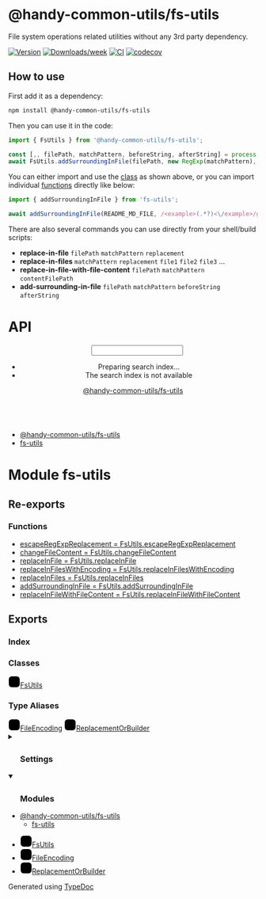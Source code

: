 # @handy-common-utils/fs-utils

File system operations related utilities without any 3rd party dependency.

[![Version](https://img.shields.io/npm/v/@handy-common-utils/fs-utils.svg)](https://npmjs.org/package/@handy-common-utils/fs-utils)
[![Downloads/week](https://img.shields.io/npm/dw/@handy-common-utils/fs-utils.svg)](https://npmjs.org/package/@handy-common-utils/fs-utils)
[![CI](https://github.com/handy-common-utils/fs-utils/actions/workflows/ci.yml/badge.svg)](https://github.com/handy-common-utils/fs-utils/actions/workflows/ci.yml)
[![codecov](https://codecov.io/gh/handy-common-utils/fs-utils/branch/master/graph/badge.svg?token=W08QCZS9H1)](https://codecov.io/gh/handy-common-utils/fs-utils)

## How to use

First add it as a dependency:

```sh
npm install @handy-common-utils/fs-utils
```

Then you can use it in the code:

```javascript
import { FsUtils } from '@handy-common-utils/fs-utils';

const [,, filePath, matchPattern, beforeString, afterString] = process.argv;
await FsUtils.addSurroundingInFile(filePath, new RegExp(matchPattern), beforeString, afterString);
```

You can either import and use the [class](#classes) as shown above,
or you can import individual [functions](#variables) directly like below:

```javascript
import { addSurroundingInFile } from 'fs-utils';

await addSurroundingInFile(README_MD_FILE, /<example>(.*?)<\/example>/gms, '<example><b>', '</b></example>');
```

There are also several commands you can use directly from your shell/build scripts:

- **replace-in-file** `filePath` `matchPattern` `replacement`
- **replace-in-files** `matchPattern` `replacement` `file1` `file2` `file3` ...
- **replace-in-file-with-file-content** `filePath` `matchPattern` `contentFilePath`
- **add-surrounding-in-file** `filePath` `matchPattern` `beforeString` `afterString`

# API

<!-- API start -->
<a name="readmemd"></a>

<!DOCTYPE html><html class="default" lang="en"><head><meta charSet="utf-8"/><meta http-equiv="x-ua-compatible" content="IE=edge"/><title>fs-utils | @handy-common-utils/fs-utils</title><meta name="description" content="Documentation for @handy-common-utils/fs-utils"/><meta name="viewport" content="width=device-width, initial-scale=1"/><link rel="stylesheet" href="../assets/style.css"/><link rel="stylesheet" href="../assets/highlight.css"/><script async src="../assets/search.js" id="search-script"></script></head><body><script>document.documentElement.dataset.theme = localStorage.getItem("tsd-theme") || "os"</script><header class="tsd-page-toolbar">
<div class="tsd-toolbar-contents container">
<div class="table-cell" id="tsd-search" data-base="..">
<div class="field"><label for="tsd-search-field" class="tsd-widget tsd-toolbar-icon search no-caption"><svg width="16" height="16" viewBox="0 0 16 16" fill="none"><path d="M15.7824 13.833L12.6666 10.7177C12.5259 10.5771 12.3353 10.499 12.1353 10.499H11.6259C12.4884 9.39596 13.001 8.00859 13.001 6.49937C13.001 2.90909 10.0914 0 6.50048 0C2.90959 0 0 2.90909 0 6.49937C0 10.0896 2.90959 12.9987 6.50048 12.9987C8.00996 12.9987 9.39756 12.4863 10.5008 11.6239V12.1332C10.5008 12.3332 10.5789 12.5238 10.7195 12.6644L13.8354 15.7797C14.1292 16.0734 14.6042 16.0734 14.8948 15.7797L15.7793 14.8954C16.0731 14.6017 16.0731 14.1267 15.7824 13.833ZM6.50048 10.499C4.29094 10.499 2.50018 8.71165 2.50018 6.49937C2.50018 4.29021 4.28781 2.49976 6.50048 2.49976C8.71001 2.49976 10.5008 4.28708 10.5008 6.49937C10.5008 8.70852 8.71314 10.499 6.50048 10.499Z" fill="var(--color-text)"></path></svg></label><input type="text" id="tsd-search-field" aria-label="Search"/></div>
<div class="field">
<div id="tsd-toolbar-links"></div></div>
<ul class="results">
<li class="state loading">Preparing search index...</li>
<li class="state failure">The search index is not available</li></ul><a href="../index.html" class="title">@handy-common-utils/fs-utils</a></div>
<div class="table-cell" id="tsd-widgets"><a href="#" class="tsd-widget tsd-toolbar-icon menu no-caption" data-toggle="menu" aria-label="Menu"><svg width="16" height="16" viewBox="0 0 16 16" fill="none"><rect x="1" y="3" width="14" height="2" fill="var(--color-text)"></rect><rect x="1" y="7" width="14" height="2" fill="var(--color-text)"></rect><rect x="1" y="11" width="14" height="2" fill="var(--color-text)"></rect></svg></a></div></div></header>
<div class="container container-main">
<div class="col-8 col-content">
<div class="tsd-page-title">
<ul class="tsd-breadcrumb">
<li><a href="../index.html">@handy-common-utils/fs-utils</a></li>
<li><a href="fs_utils.html">fs-utils</a></li></ul>
<h1>Module fs-utils</h1></div>
<section class="tsd-panel tsd-comment">
<div class="tsd-comment tsd-typography">
<a href="#re-exports" id="re-exports" style="color: inherit; text-decoration: none;">
  <h2>Re-exports</h2>
</a>

<a href="#functions" id="functions" style="color: inherit; text-decoration: none;">
  <h3>Functions</h3>
</a>
<ul>
<li><a href="../classes/fs_utils.FsUtils.md#escapeRegExpReplacement">escapeRegExpReplacement = FsUtils.escapeRegExpReplacement</a></li>
<li><a href="../classes/fs_utils.FsUtils.md#changeFileContent">changeFileContent = FsUtils.changeFileContent</a></li>
<li><a href="../classes/fs_utils.FsUtils.md#replaceInFile">replaceInFile = FsUtils.replaceInFile</a></li>
<li><a href="../classes/fs_utils.FsUtils.md#replaceInFilesWithEncoding">replaceInFilesWithEncoding = FsUtils.replaceInFilesWithEncoding</a></li>
<li><a href="../classes/fs_utils.FsUtils.md#replaceInFiles">replaceInFiles = FsUtils.replaceInFiles</a></li>
<li><a href="../classes/fs_utils.FsUtils.md#addSurroundingInFile">addSurroundingInFile = FsUtils.addSurroundingInFile</a></li>
<li><a href="../classes/fs_utils.FsUtils.md#replaceInFileWithFileContent">replaceInFileWithFileContent = FsUtils.replaceInFileWithFileContent</a></li>
</ul>

<a href="#exports" id="exports" style="color: inherit; text-decoration: none;">
  <h2>Exports</h2>
</a>
</div></section>
<section class="tsd-panel-group">
<section class="tsd-panel tsd-typography"></section></section>
<section class="tsd-panel-group tsd-index-group">
<section class="tsd-panel tsd-index-panel">
<h3 class="tsd-index-heading uppercase">Index</h3>
<section class="tsd-index-section">
<h3 class="tsd-index-heading">Classes</h3>
<div class="tsd-index-list"><a href="../classes/fs_utils.FsUtils.html" class="tsd-index-link tsd-kind-class tsd-parent-kind-module"><svg class="tsd-kind-icon" width="24" height="24" viewBox="0 0 24 24"><rect fill="var(--color-icon-background)" stroke="var(--color-ts-class)" stroke-width="1.5" x="1" y="1" width="22" height="22" rx="6" id="icon-128-path"></rect><path d="M11.898 16.1201C11.098 16.1201 10.466 15.8961 10.002 15.4481C9.53803 15.0001 9.30603 14.3841 9.30603 13.6001V9.64012C9.30603 8.85612 9.53803 8.24012 10.002 7.79212C10.466 7.34412 11.098 7.12012 11.898 7.12012C12.682 7.12012 13.306 7.34812 13.77 7.80412C14.234 8.25212 14.466 8.86412 14.466 9.64012H13.386C13.386 9.14412 13.254 8.76412 12.99 8.50012C12.734 8.22812 12.37 8.09212 11.898 8.09212C11.426 8.09212 11.054 8.22412 10.782 8.48812C10.518 8.75212 10.386 9.13212 10.386 9.62812V13.6001C10.386 14.0961 10.518 14.4801 10.782 14.7521C11.054 15.0161 11.426 15.1481 11.898 15.1481C12.37 15.1481 12.734 15.0161 12.99 14.7521C13.254 14.4801 13.386 14.0961 13.386 13.6001H14.466C14.466 14.3761 14.234 14.9921 13.77 15.4481C13.306 15.8961 12.682 16.1201 11.898 16.1201Z" fill="var(--color-text)" id="icon-128-text"></path></svg><span>Fs<wbr/>Utils</span></a>
</div></section>
<section class="tsd-index-section">
<h3 class="tsd-index-heading">Type Aliases</h3>
<div class="tsd-index-list"><a href="../types/fs_utils.FileEncoding.html" class="tsd-index-link tsd-kind-type-alias tsd-parent-kind-module"><svg class="tsd-kind-icon" width="24" height="24" viewBox="0 0 24 24"><rect fill="var(--color-icon-background)" stroke="var(--color-ts)" stroke-width="1.5" x="1" y="1" width="22" height="22" rx="6" id="icon-4194304-path"></rect><path d="M11.31 16V8.224H8.91V7.24H14.79V8.224H12.39V16H11.31Z" fill="var(--color-text)" id="icon-4194304-text"></path></svg><span>File<wbr/>Encoding</span></a>
<a href="../types/fs_utils.ReplacementOrBuilder.html" class="tsd-index-link tsd-kind-type-alias tsd-parent-kind-module"><svg class="tsd-kind-icon" width="24" height="24" viewBox="0 0 24 24"><use href="#icon-4194304-path"></use><use href="#icon-4194304-text"></use></svg><span>Replacement<wbr/>Or<wbr/>Builder</span></a>
</div></section></section></section></div>
<div class="col-4 col-menu menu-sticky-wrap menu-highlight">
<div class="tsd-navigation settings">
<details class="tsd-index-accordion"><summary class="tsd-accordion-summary">
<h3><svg width="20" height="20" viewBox="0 0 24 24" fill="none"><path d="M4.93896 8.531L12 15.591L19.061 8.531L16.939 6.409L12 11.349L7.06098 6.409L4.93896 8.531Z" fill="var(--color-text)"></path></svg> Settings</h3></summary>
<div class="tsd-accordion-details">
<div class="tsd-filter-visibility">
<h4 class="uppercase">Member Visibility</h4><form>
<ul id="tsd-filter-options">
<li class="tsd-filter-item"><label class="tsd-filter-input"><input type="checkbox" id="tsd-filter-protected" name="protected"/><svg width="32" height="32" viewBox="0 0 32 32" aria-hidden="true"><rect class="tsd-checkbox-background" width="30" height="30" x="1" y="1" rx="6" fill="none"></rect><path class="tsd-checkbox-checkmark" d="M8.35422 16.8214L13.2143 21.75L24.6458 10.25" stroke="none" stroke-width="3.5" stroke-linejoin="round" fill="none"></path></svg><span>Protected</span></label></li>
<li class="tsd-filter-item"><label class="tsd-filter-input"><input type="checkbox" id="tsd-filter-inherited" name="inherited" checked/><svg width="32" height="32" viewBox="0 0 32 32" aria-hidden="true"><rect class="tsd-checkbox-background" width="30" height="30" x="1" y="1" rx="6" fill="none"></rect><path class="tsd-checkbox-checkmark" d="M8.35422 16.8214L13.2143 21.75L24.6458 10.25" stroke="none" stroke-width="3.5" stroke-linejoin="round" fill="none"></path></svg><span>Inherited</span></label></li></ul></form></div>
<div class="tsd-theme-toggle">
<h4 class="uppercase">Theme</h4><select id="theme"><option value="os">OS</option><option value="light">Light</option><option value="dark">Dark</option></select></div></div></details></div>
<nav class="tsd-navigation primary">
<details class="tsd-index-accordion" open><summary class="tsd-accordion-summary">
<h3><svg width="20" height="20" viewBox="0 0 24 24" fill="none"><path d="M4.93896 8.531L12 15.591L19.061 8.531L16.939 6.409L12 11.349L7.06098 6.409L4.93896 8.531Z" fill="var(--color-text)"></path></svg> Modules</h3></summary>
<div class="tsd-accordion-details">
<ul>
<li class="current"><a href="../index.html">@handy-<wbr/>common-<wbr/>utils/fs-<wbr/>utils</a>
<ul>
<li class="current selected tsd-kind-module"><a href="fs_utils.html">fs-<wbr/>utils</a></li></ul></li></ul></div></details></nav>
<nav class="tsd-navigation secondary menu-sticky">
<ul>
<li class="tsd-kind-class tsd-parent-kind-module"><a href="../classes/fs_utils.FsUtils.html" class="tsd-index-link"><svg class="tsd-kind-icon" width="24" height="24" viewBox="0 0 24 24"><use href="#icon-128-path"></use><use href="#icon-128-text"></use></svg>Fs<wbr/>Utils</a></li>
<li class="tsd-kind-type-alias tsd-parent-kind-module"><a href="../types/fs_utils.FileEncoding.html" class="tsd-index-link"><svg class="tsd-kind-icon" width="24" height="24" viewBox="0 0 24 24"><use href="#icon-4194304-path"></use><use href="#icon-4194304-text"></use></svg>File<wbr/>Encoding</a></li>
<li class="tsd-kind-type-alias tsd-parent-kind-module"><a href="../types/fs_utils.ReplacementOrBuilder.html" class="tsd-index-link"><svg class="tsd-kind-icon" width="24" height="24" viewBox="0 0 24 24"><use href="#icon-4194304-path"></use><use href="#icon-4194304-text"></use></svg>Replacement<wbr/>Or<wbr/>Builder</a></li></ul></nav></div></div>
<div class="container tsd-generator">
<p>Generated using <a href="https://typedoc.org/" target="_blank">TypeDoc</a></p></div>
<div class="overlay"></div><script src="../assets/main.js"></script></body></html><!-- API end -->
